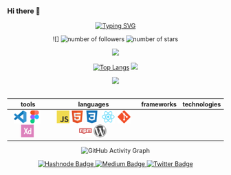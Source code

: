 ### Hi there 👋


<div id="badges"  align="center">

[![Typing SVG](https://readme-typing-svg.herokuapp.com?color=63CF15&lines=Taking+my+life+into+my+hands)](https://git.io/typing-svg)
    
  </div>

<div id="badges"  align="center">
    
    
![]
    <img  src="https://img.shields.io/github/followers/urbantechgirl?label=Follow" alt="number of followers"/>
    <img src="https://img.shields.io/github/stars/urbantechgirl?affiliations=OWNER%2CCOLLABORATOR" alt="number of stars"/>
    
  </div>

<div id="header" align="center">
    <a href="yhttps://github.com/urbantechgirl/">
  <img src="https://developers.giphy.com/branch/master/static/api-512d36c09662682717108a38bbb5c57d.gif" width="480"/>
       </a>
</div>


     
<div align="center">
   
   [![Top Langs](https://github-readme-stats.vercel.app/api/top-langs/?username=urbantechgirl&layout=compact&hide=html,hack,css&theme=gotham)](https://github.com/urbantechgirl) 
  <img  height=' 165px' src="https://github-readme-stats.vercel.app/api?username=urbantechgirl&show_icons=true&theme=gotham&count_private=true">
</div>




<div align="center">
  <img src="https://github-profile-trophy.vercel.app/?username=urbantechgirl&column=7&theme=onedark" />
</div>
<br>

 <div id='badges' align="center">

| tools  | languages | frameworks  | technologies |   
|---|---|---|---|
|<div id='badges' align="center"><img src="https://github.com/devicons/devicon/blob/master/icons/vscode/vscode-original.svg" title="" alt="J" width="30" height="30"/>&nbsp;<img src="https://github.com/devicons/devicon/blob/master/icons/figma/figma-original.svg" title="" alt="J" width="30" height="30"/>&nbsp;<img src="https://github.com/devicons/devicon/blob/master/icons/xd/xd-plain.svg" title="" alt="J" width="30" height="30"/>&nbsp; </div>|<div id='badges' align="center"><img src="https://github.com/devicons/devicon/blob/master/icons/javascript/javascript-original.svg" title="" alt="J" width="30" height="30"/>&nbsp;<img src="https://github.com/devicons/devicon/blob/master/icons/html5/html5-original.svg" title="" alt="J" width="30" height="30"/>&nbsp;<img src="https://github.com/devicons/devicon/blob/master/icons/css3/css3-plain.svg" title="" alt="J" width="30" height="30"/>&nbsp; <img src="https://github.com/devicons/devicon/blob/master/icons/react/react-original.svg" title="" alt="J" width="30" height="30"/>&nbsp; <img src="https://github.com/devicons/devicon/blob/master/icons/git/git-original.svg" title="" alt="J" width="30" height="30"/><img src="https://github.com/devicons/devicon/blob/master/icons/npm/npm-original-wordmark.svg" title="" alt="J" width="30" height="30"/>&nbsp;<img src="https://github.com/devicons/devicon/blob/master/icons/wordpress/wordpress-plain.svg" title="" alt="J" width="30" height="30"/>&nbsp; </div></div>|   
  
  





<div id="badges"  align="center">

![GitHub Activity Graph](https://activity-graph.herokuapp.com/graph?username=urbantechgirl&bg_color=333333&color=00ffff&line=00ffff&point=ffffff&area=true&hide_border=false)

</div>





 
<div id="badges"  align="center">
  <a href="https://angelic.hashnode.dev/">
    <img src="https://img.shields.io/badge/Hashnode-2962FF?style=for-the-badge&logo=hashnode&logoColor=white" alt="Hashnode Badge"/>
  </a>

  <a href="https://medium.com/@urbantechgirl">
    <img src="https://img.shields.io/badge/Medium-12100E?style=for-the-badge&logo=medium&logoColor=white" alt="Medium Badge"/>
  </a>
   
  <a href="https://twitter.com/urbantechgirl">
    <img src="https://img.shields.io/badge/Twitter-blue?style=for-the-badge&logo=twitter&logoColor=white" alt="Twitter Badge"/>
  </a>
</div>
